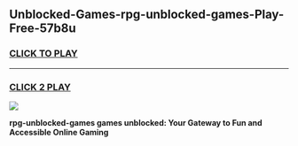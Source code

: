 
## Unblocked-Games-rpg-unblocked-games-Play-Free-57b8u
<h3>
<a href="https://premium76.site?title=rpg-unblocked-games&ref=20M">CLICK TO PLAY</a></h3>
<hr>

<h3>
<a href="https://premium76.site?title=rpg-unblocked-games&ref=20M">CLICK 2 PLAY</a>
  
</h3>

<a href="https://premium76.site?title=rpg-unblocked-games&ref=19M"><img src="https://clearcache.store/games.png"></a>


**rpg-unblocked-games games unblocked: Your Gateway to Fun and Accessible Online Gaming**

